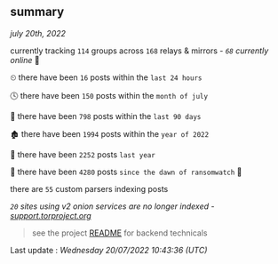 
## summary
_july 20th, 2022_

currently tracking `114` groups across `168` relays & mirrors - _`68` currently online_ 📡

⏲ there have been `16` posts within the `last 24 hours`

🕓 there have been `150` posts within the `month of july`

📅 there have been `798` posts within the `last 90 days`

🏚 there have been `1994` posts within the `year of 2022`

🚀 there have been `2252` posts `last year`

🦕 there have been `4280` posts `since the dawn of ransomwatch` 🐣

there are `55` custom parsers indexing posts

_`20` sites using v2 onion services are no longer indexed - [support.torproject.org](https://support.torproject.org/onionservices/v2-deprecation/)_

> see the project [README](https://github.com/jmousqueton/ransomwatch#readme) for backend technicals



Last update : _Wednesday 20/07/2022 10:43:36 (UTC)_

